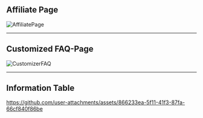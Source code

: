 <h2>Affiliate Page</h2>

![AffiliatePage](https://github.com/user-attachments/assets/bac39a99-9e14-49e5-b658-66a73aedcd12)

----------------------------------------------------------

<h2>Customized FAQ-Page</h2>


![CustomizerFAQ](https://github.com/user-attachments/assets/e2d1e143-df52-4a49-840b-093d1b9ce469)


----------------------------------------------------------


<h2>Information Table</h2>




https://github.com/user-attachments/assets/866233ea-5f11-41f3-87fa-66cf840f86be



